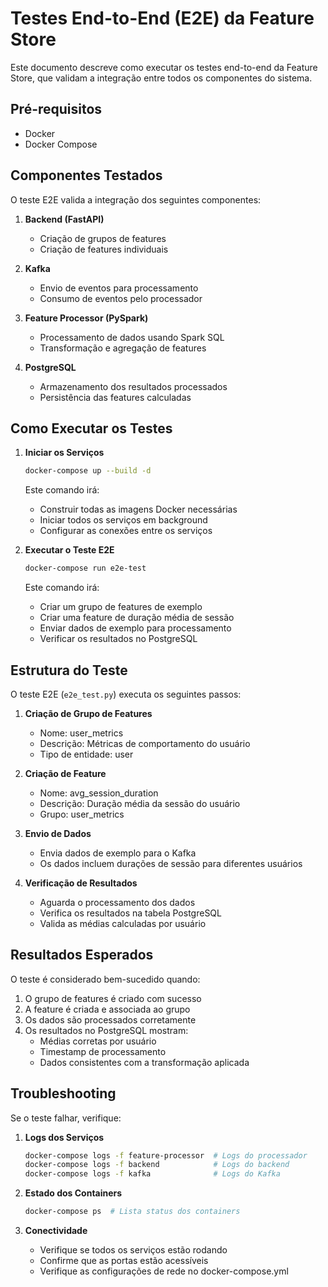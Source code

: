 # Testes End-to-End (E2E) da Feature Store

Este documento descreve como executar os testes end-to-end da Feature Store, que validam a integração entre todos os componentes do sistema.

## Pré-requisitos

- Docker
- Docker Compose

## Componentes Testados

O teste E2E valida a integração dos seguintes componentes:

1. **Backend (FastAPI)**
   - Criação de grupos de features
   - Criação de features individuais

2. **Kafka**
   - Envio de eventos para processamento
   - Consumo de eventos pelo processador

3. **Feature Processor (PySpark)**
   - Processamento de dados usando Spark SQL
   - Transformação e agregação de features

4. **PostgreSQL**
   - Armazenamento dos resultados processados
   - Persistência das features calculadas

## Como Executar os Testes

1. **Iniciar os Serviços**
   ```bash
   docker-compose up --build -d
   ```
   Este comando irá:
   - Construir todas as imagens Docker necessárias
   - Iniciar todos os serviços em background
   - Configurar as conexões entre os serviços

2. **Executar o Teste E2E**
   ```bash
   docker-compose run e2e-test
   ```
   Este comando irá:
   - Criar um grupo de features de exemplo
   - Criar uma feature de duração média de sessão
   - Enviar dados de exemplo para processamento
   - Verificar os resultados no PostgreSQL

## Estrutura do Teste

O teste E2E (`e2e_test.py`) executa os seguintes passos:

1. **Criação de Grupo de Features**
   - Nome: user_metrics
   - Descrição: Métricas de comportamento do usuário
   - Tipo de entidade: user

2. **Criação de Feature**
   - Nome: avg_session_duration
   - Descrição: Duração média da sessão do usuário
   - Grupo: user_metrics

3. **Envio de Dados**
   - Envia dados de exemplo para o Kafka
   - Os dados incluem durações de sessão para diferentes usuários

4. **Verificação de Resultados**
   - Aguarda o processamento dos dados
   - Verifica os resultados na tabela PostgreSQL
   - Valida as médias calculadas por usuário

## Resultados Esperados

O teste é considerado bem-sucedido quando:

1. O grupo de features é criado com sucesso
2. A feature é criada e associada ao grupo
3. Os dados são processados corretamente
4. Os resultados no PostgreSQL mostram:
   - Médias corretas por usuário
   - Timestamp de processamento
   - Dados consistentes com a transformação aplicada

## Troubleshooting

Se o teste falhar, verifique:

1. **Logs dos Serviços**
   ```bash
   docker-compose logs -f feature-processor  # Logs do processador
   docker-compose logs -f backend            # Logs do backend
   docker-compose logs -f kafka              # Logs do Kafka
   ```

2. **Estado dos Containers**
   ```bash
   docker-compose ps  # Lista status dos containers
   ```

3. **Conectividade**
   - Verifique se todos os serviços estão rodando
   - Confirme que as portas estão acessíveis
   - Verifique as configurações de rede no docker-compose.yml
